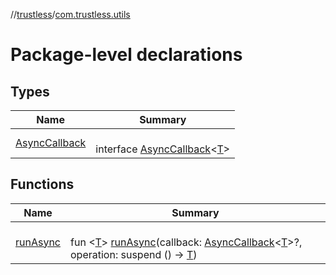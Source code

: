 //[trustless](../../index.md)/[com.trustless.utils](index.md)

# Package-level declarations

## Types

| Name | Summary |
|---|---|
| [AsyncCallback](-async-callback/index.md) | <br>interface [AsyncCallback](-async-callback/index.md)&lt;[T](-async-callback/index.md)&gt; |

## Functions

| Name | Summary |
|---|---|
| [runAsync](run-async.md) | <br>fun &lt;[T](run-async.md)&gt; [runAsync](run-async.md)(callback: [AsyncCallback](-async-callback/index.md)&lt;[T](run-async.md)&gt;?, operation: suspend () -&gt; [T](run-async.md)) |
